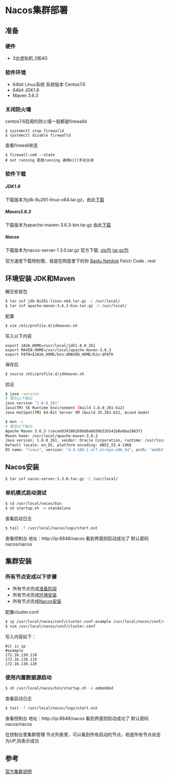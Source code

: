 # Nacos集群部署

## 准备
### 硬件
- 3台虚拟机 2核4G

### 软件环境
- 64bit Linux系统 系统版本 Centos7.6
- 64bit JDK1.8
- Maven 3.6.3

### 关闭防火墙
centos7.6启用的防火墙一般都是firewalld

```shell
$ systemctl stop firewalld
$ systemctl disable firewalld
```

查看firewall状态
```shell
$ firewall-cmd --state
# not running 若是running 请用kill手动关闭
```

### 软件下载
##### JDK1.8
下载版本为jdk-8u261-linux-x64.tar.gz，由此[下载](https://www.oracle.com/java/technologies/javase/javase-jdk8-downloads.html)
##### Maven3.6.3
下载版本为apache-maven-3.6.3-bin.tar.gz	 由此[下载](https://maven.apache.org/download.cg)
##### Nacos
下载版本为nacos-server-1.3.0.tar.gz
官方下载: [zip包](https://github.com/alibaba/nacos/releases/download/1.3.0/nacos-server-1.3.0.zip) [tar.gz包](https://github.com/alibaba/nacos/releases/download/1.3.0/nacos-server-1.3.0.tar.gz)

官方速度下载特别慢，我是在网盘里下的你 [Baidu Netdisk](https://pan.baidu.com/s/1186nmlqPGows9gUZKAx8Zw) Fetch Code : rest

## 环境安装 JDK和Maven

解压安装包
```sh
$ tar zxf jdk-8u261-linux-x64.tar.gz -C /usr/local/
$ tar zxf apache-maven-3.6.3-bin.tar.gz -C /usr/local/
```

配置
```sh
$ vim /etc/profile.d/jdkmaven.sh 
```
写入以下内容
```
export JAVA_HOME=/usr/local/jdk1.8.0_261
export MAVEN_HOME=/usr/local/apache-maven-3.6.3
export PATH=$JAVA_HOME/bin:$MAVEN_HOME/bin:$PATH
```
保存后
```sh
$ source /etc/profile.d/jdkmaven.sh 
```

验证
```sh
$ java -version
# 看到以下输出
java version "1.8.0_261"
Java(TM) SE Runtime Environment (build 1.8.0_261-b12)
Java HotSpot(TM) 64-Bit Server VM (build 25.261-b12, mixed mode)

$ mvn -v
# 看到以下输出
Apache Maven 3.6.3 (cecedd343002696d0abb50b32b541b8a6ba2883f)
Maven home: /usr/local/apache-maven-3.6.3
Java version: 1.8.0_261, vendor: Oracle Corporation, runtime: /usr/local/jdk1.8.0_261/jre
Default locale: en_US, platform encoding: ANSI_X3.4-1968
OS name: "linux", version: "4.4.188-1.el7.elrepo.x86_64", arch: "amd64", family: "unix"
```

## Nacos安装
```sh
$ tar zxf nacos-server-1.3.0.tar.gz -C /usr/local/
```

### 单机模式启动测试
```sh
$ cd /usr/local/nacos/bin
$ sh startup.sh -m standalone
```
查看启动日志
```sh
$ tail -f /usr/local/nacos/logs/start.out
```
查看控制台 地址：http://ip:8848/nacos 看到界面则启动成功了
默认密码nacos/nacos


## 集群安装
### 所有节点安成以下步骤
- 所有节点完成[准备阶段](#准备)
- 所有节点完成[环境安装](#环境安装-jdk和maven)
- 所有节点完成[Nacos安装](#nacos安装)

配置cluster.conf
```sh
$ cp /usr/local/nacos/conf/cluster.conf.example /usr/local/nacos/conf/cluster.conf
$ vim /usr/local/nacos/conf/cluster.conf
```
写入内容如下：
```
#it is ip
#example
172.16.130.118
172.16.130.119
172.16.130.120
```


### 使用内置数据源启动
```sh
$ sh /usr/local/nacos/bin/startup.sh -p embedded
```

查看启动日志
```sh
$ tail -f /usr/local/nacos/logs/start.out
```
查看控制台 地址：http://ip:8848/nacos 看到界面则启动成功了
默认密码nacos/nacos

在控制台里集群管理 节点列表里，可以看到所有启动的节点，若是所有节点状态为UP,则表示成功

## 参考
[官方集群说明](https://nacos.io/zh-cn/docs/cluster-mode-quick-start.html)